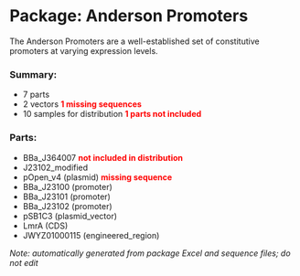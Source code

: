 # Package: Anderson Promoters

The Anderson Promoters are a well-established set of constitutive promoters at varying expression levels.

### Summary:

- 7 parts
- 2 vectors **<span style="color:red">1 missing sequences</span>**
- 10 samples for distribution **<span style="color:red">1 parts not included</span>**

### Parts:

- BBa_J364007 **<span style="color:red">not included in distribution</span>**
- J23102_modified
- pOpen_v4 (plasmid) **<span style="color:red">missing sequence</span>**
- BBa_J23100 (promoter)
- BBa_J23101 (promoter)
- BBa_J23102 (promoter)
- pSB1C3 (plasmid_vector)
- LmrA (CDS)
- JWYZ01000115 (engineered_region)

_Note: automatically generated from package Excel and sequence files; do not edit_
